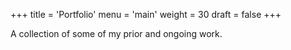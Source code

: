 +++
title = 'Portfolio'
menu = 'main'
weight = 30
draft = false
+++

A collection of some of my prior and ongoing work.